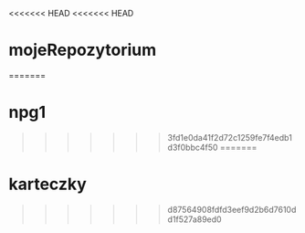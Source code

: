 <<<<<<< HEAD
<<<<<<< HEAD
# mojeRepozytorium
=======
# npg1
>>>>>>> 3fd1e0da41f2d72c1259fe7f4edb1d3f0bbc4f50
=======
# karteczky
>>>>>>> d87564908fdfd3eef9d2b6d7610dd1f527a89ed0
